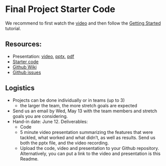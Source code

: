 # Final Project Starter Code

We recommend to first watch the [video](http://crl.ethz.ch/teaching/computational-motion-20/videos/FinalProject.mp4) and then follow the [Getting Started](https://github.com/cmm-20/final-project/wiki/Getting-Started) tutorial.

## Resources:

- Presentation: [video](http://crl.ethz.ch/teaching/computational-motion-20/videos/FinalProject.mp4), [pptx](http://crl.ethz.ch/teaching/computational-motion-20/slides/FinalProject.pptx), [pdf](http://crl.ethz.ch/teaching/computational-motion-20/slides/FinalProject.pdf)
- [Starter code](https://github.com/cmm-20/final-project)
- [Github Wiki](https://github.com/cmm-20/final-project/wiki)
- [Github issues](https://github.com/cmm-20/final-project/issues)

## Logistics

- Projects can be done individually or in teams (up to 3)
	+ the larger the team, the more stretch goals are expected
- Send us an email by Wed, May 13 with the
team members and stretch goals you are considering.
- Hand-in date: June 12. Deliverables:
	+ Code
	+ 5 minute video presentation summarizing the features that were tackled, what worked and what didn’t, as well as results. Send us both the pptx file, and the video recording.
	+ Upload the code, video and presentation to your Github repository. Alternatively, you can put a link to the video and presentation is this Readme.